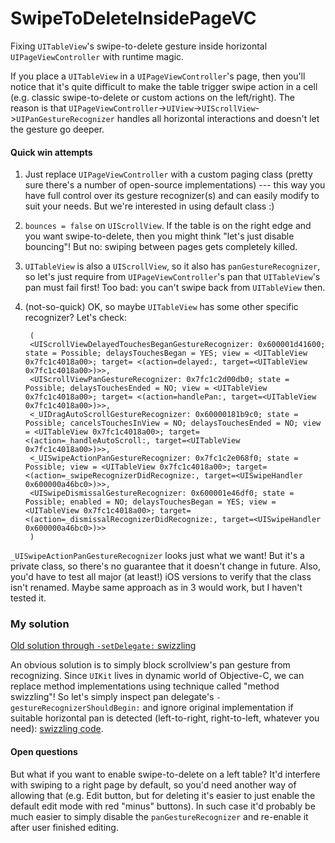 # SwipeToDeleteInsidePageVC
Fixing `UITableView`'s swipe-to-delete gesture inside horizontal `UIPageViewController` with runtime magic.

If you place a `UITableView` in a `UIPageViewController`'s page, then you'll notice that it's quite difficult to make the table trigger swipe action in a cell (e.g. classic swipe-to-delete or custom actions on the left/right). The reason is that `UIPageViewController`->`UIView`->`UIScrollView`->`UIPanGestureRecognizer` handles all horizontal interactions and doesn't let the gesture go deeper.

#### Quick win attempts
1. Just replace `UIPageViewController` with a custom paging class (pretty sure there's a number of open-source implementations) --- this way you have full control over its gesture recognizer(s) and can easily modify to suit your needs. But we're interested in using default class :)
2. `bounces = false` on `UIScrollView`. If the table is on the right edge and you want swipe-to-delete, then you might think "let's just disable bouncing"! But no: swiping between pages gets completely killed.
3. `UITableView` is also a `UIScrollView`, so it also has `panGestureRecognizer`, so let's just require from `UIPageViewController`'s pan that `UITableView`'s pan must fail first! Too bad: you can't swipe back from `UITableView` then.
4. (not-so-quick) OK, so maybe `UITableView` has some other specific recognizer? Let's check:

        (
        <UIScrollViewDelayedTouchesBeganGestureRecognizer: 0x600001d41600; state = Possible; delaysTouchesBegan = YES; view = <UITableView 0x7fc1c4018a00>; target= <(action=delayed:, target=<UITableView 0x7fc1c4018a00>)>>,
        <UIScrollViewPanGestureRecognizer: 0x7fc1c2d00db0; state = Possible; delaysTouchesEnded = NO; view = <UITableView 0x7fc1c4018a00>; target= <(action=handlePan:, target=<UITableView 0x7fc1c4018a00>)>>,
        <_UIDragAutoScrollGestureRecognizer: 0x60000181b9c0; state = Possible; cancelsTouchesInView = NO; delaysTouchesEnded = NO; view = <UITableView 0x7fc1c4018a00>; target= <(action=_handleAutoScroll:, target=<UITableView 0x7fc1c4018a00>)>>,
        <_UISwipeActionPanGestureRecognizer: 0x7fc1c2e068f0; state = Possible; view = <UITableView 0x7fc1c4018a00>; target= <(action=_swipeRecognizerDidRecognize:, target=<UISwipeHandler 0x600000a46bc0>)>>,
        <UISwipeDismissalGestureRecognizer: 0x600001e46df0; state = Possible; enabled = NO; delaysTouchesBegan = YES; view = <UITableView 0x7fc1c4018a00>; target= <(action=_dismissalRecognizerDidRecognize:, target=<UISwipeHandler 0x600000a46bc0>)>>
        )

`_UISwipeActionPanGestureRecognizer` looks just what we want! But it's a private class, so there's no guarantee that it doesn't change in future. Also, you'd have to test all major (at least!) iOS versions to verify that the class isn't renamed. Maybe same approach as in 3 would work, but I haven't tested it.

### My solution
[Old solution through `-setDelegate:` swizzling](https://github.com/kambala-decapitator/SwipeToDeleteInsidePageVC/tree/4387944e4ec06376809eec4a559ae2ee3616cfc7)

An obvious solution is to simply block scrollview's pan gesture from recognizing. Since `UIKit` lives in dynamic world of Objective-C, we can replace method implementations using technique called "method swizzling"! So let's simply inspect pan delegate's `-gestureRecognizerShouldBegin:` and ignore original implementation if suitable horizontal pan is detected (left-to-right, right-to-left, whatever you need): [swizzling code](https://github.com/kambala-decapitator/SwipeToDeleteInsidePageVC/blob/master/SwipeToDeleteInsidePageVC/AppDelegate.swift#L38).

#### Open questions
But what if you want to enable swipe-to-delete on a left table? It'd interfere with swiping to a right page by default, so you'd need another way of allowing that (e.g. Edit button, but for deleting it's easier to just enable the default edit mode with red "minus" buttons). In such case it'd probably be much easier to simply disable the `panGestureRecognizer` and re-enable it after user finished editing.
